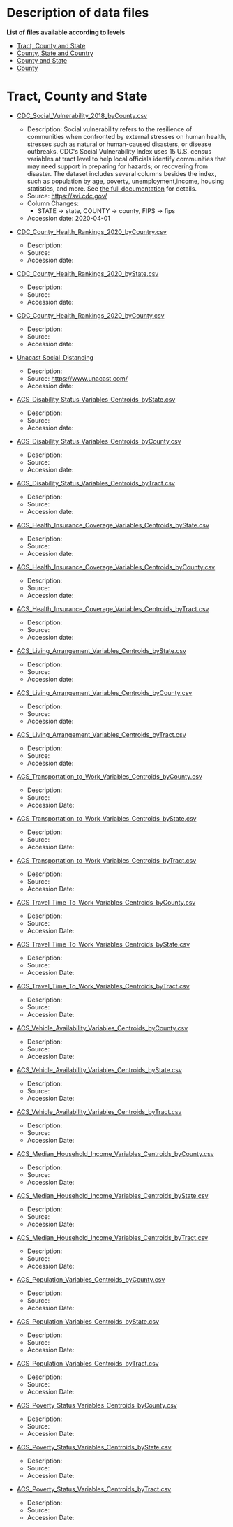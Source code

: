 # Description of data files

**List of files available according to levels**

* [Tract, County and State](#tract,-county-and-state)
* [County, State and Country](#county-state-country)
* [County and State](#county-state)
* [County](#county)


# Tract, County and State

* [CDC_Social_Vulnerability_2018_byCounty.csv](https://github.com/Big-Bio/COVID19byZip/blob/master/StaticData/county_state/CDC_Social_Vulnerability_2018_byCounty.csv)
  *  Description: Social vulnerability refers to the resilience of communities when confronted by external stresses on human health, stresses such as natural or human-caused disasters, or disease outbreaks. CDC's Social Vulnerability Index uses 15 U.S. census variables at tract level to help local officials identify communities that may need support in preparing for hazards; or recovering from disaster. The dataset includes several columns besides the index, such as population by age, poverty, unemployment,income, housing statistics, and more. See [the full documentation](https://svi.cdc.gov/Documents/Data/2018_SVI_Data/SVI2018Documentation.pdf) for details.
  * Source: https://svi.cdc.gov/
  * Column Changes:
    * STATE -> state, COUNTY -> county, FIPS -> fips
  * Accession date: 2020-04-01

* [CDC_County_Health_Rankings_2020_byCountry.csv](https://github.com/Big-Bio/COVID19byZip/tree/master/StaticData/CDC_County_Health_Rankings_2020_byCountry.csv)
  *  Description:
  * Source:
  * Accession date:

* [CDC_County_Health_Rankings_2020_byState.csv](https://github.com/Big-Bio/COVID19byZip/tree/master/StaticData/CDC_County_Health_Rankings_2020_byState.csv)
  * Description:
  * Source:
  * Accession date:

* [CDC_County_Health_Rankings_2020_byCounty.csv](https://github.com/Big-Bio/COVID19byZip/tree/master/StaticData/CDC_County_Health_Rankings_2020_byCounty.csv)
  * Description:
  * Source:
  * Accession date:

* [Unacast Social_Distancing](https://www.unacast.com/)
  * Description:
  * Source: https://www.unacast.com/
  * Accession date:

* [ACS_Disability_Status_Variables_Centroids_byState.csv](https://github.com/Big-Bio/COVID19byZip/tree/master/StaticData/ACS_Disability_Status_Variables_Centroids_byState.csv)
  * Description:
  * Source:
  * Accession date:

* [ACS_Disability_Status_Variables_Centroids_byCounty.csv](https://github.com/Big-Bio/COVID19byZip/tree/master/StaticData/ACS_Disability_Status_Variables_Centroids_byCounty.csv)
  * Description:
  * Source:
  * Accession date:

* [ACS_Disability_Status_Variables_Centroids_byTract.csv](https://github.com/Big-Bio/COVID19byZip/tree/master/StaticData/ACS_Disability_Status_Variables_Centroids_byTract.csv)
  * Description:
  * Source:
  * Accession date:

* [ACS_Health_Insurance_Coverage_Variables_Centroids_byState.csv](https://github.com/Big-Bio/COVID19byZip/tree/master/StaticData/ACS_Health_Insurance_Coverage_Variables_Centroids_byState.csv)
  * Description:
  * Source:
  * Accession date:

* [ACS_Health_Insurance_Coverage_Variables_Centroids_byCounty.csv](https://github.com/Big-Bio/COVID19byZip/tree/master/StaticData/ACS_Health_Insurance_Coverage_Variables_Centroids_byCounty.csv)
  * Description:
  * Source:
  * Accession date:

* [ACS_Health_Insurance_Coverage_Variables_Centroids_byTract.csv](https://github.com/Big-Bio/COVID19byZip/tree/master/StaticData/ACS_Health_Insurance_Coverage_Variables_Centroids_byTract.csv)
  * Description:
  * Source:
  * Accession date:

* [ACS_Living_Arrangement_Variables_Centroids_byState.csv](https://github.com/Big-Bio/COVID19byZip/tree/master/StaticData/ACS_Living_Arrangement_Variables_Centroids_byState.csv)
  * Description:
  * Source:
  * Accession date:

* [ACS_Living_Arrangement_Variables_Centroids_byCounty.csv](https://github.com/Big-Bio/COVID19byZip/tree/master/StaticData/ACS_Living_Arrangement_Variables_Centroids_byCounty.csv)
  * Description:
  * Source:
  * Accession date:

* [ACS_Living_Arrangement_Variables_Centroids_byTract.csv](https://github.com/Big-Bio/COVID19byZip/tree/master/StaticData/ACS_Living_Arrangement_Variables_Centroids_byTract.csv)
  * Description:
  * Source:
  * Accession date:

* [ACS_Transportation_to_Work_Variables_Centroids_byCounty.csv](https://github.com/Big-Bio/COVID19byZip/tree/master/StaticData/ACS_Transportation_to_Work_Variables_Centroids_byCounty.csv)
  * Description:
  * Source:
  * Accession Date:

* [ACS_Transportation_to_Work_Variables_Centroids_byState.csv](https://github.com/Big-Bio/COVID19byZip/tree/master/StaticData/ACS_Transportation_to_Work_Variables_Centroids_byState.csv)
  * Description:
  * Source:
  * Accession Date:

* [ACS_Transportation_to_Work_Variables_Centroids_byTract.csv](https://github.com/Big-Bio/COVID19byZip/tree/master/StaticData/ACS_Transportation_to_Work_Variables_Centroids_byTract.csv)
  * Description:
  * Source:
  * Accession Date:

* [ACS_Travel_Time_To_Work_Variables_Centroids_byCounty.csv](https://github.com/Big-Bio/COVID19byZip/tree/master/StaticData/ACS_Travel_Time_To_Work_Variables_Centroids_byCounty.csv)
  * Description:
  * Source:
  * Accession Date:

* [ACS_Travel_Time_To_Work_Variables_Centroids_byState.csv](https://github.com/Big-Bio/COVID19byZip/tree/master/StaticData/ACS_Travel_Time_To_Work_Variables_Centroids_byState.csv)
  * Description:
  * Source:
  * Accession Date:

* [ACS_Travel_Time_To_Work_Variables_Centroids_byTract.csv](https://github.com/Big-Bio/COVID19byZip/tree/master/StaticData/ACS_Travel_Time_To_Work_Variables_Centroids_byTract.csv)
  * Description:
  * Source:
  * Accession Date:

* [ACS_Vehicle_Availability_Variables_Centroids_byCounty.csv](https://github.com/Big-Bio/COVID19byZip/tree/master/StaticData/ACS_Vehicle_Availability_Variables_Centroids_byCounty.csv)
  * Description:
  * Source:
  * Accession Date:

* [ACS_Vehicle_Availability_Variables_Centroids_byState.csv](https://github.com/Big-Bio/COVID19byZip/tree/master/StaticData/ACS_Vehicle_Availability_Variables_Centroids_byState.csv)
  * Description:
  * Source:
  * Accession Date:

* [ACS_Vehicle_Availability_Variables_Centroids_byTract.csv](https://github.com/Big-Bio/COVID19byZip/tree/master/StaticData/ACS_Vehicle_Availability_Variables_Centroids_byTract.csv)
  * Description:
  * Source:
  * Accession Date:

* [ACS_Median_Household_Income_Variables_Centroids_byCounty.csv](https://github.com/Big-Bio/COVID19byZip/tree/master/StaticData/ACS_Median_Household_Income_Variables_Centroids_byCounty.csv)
  * Description:
  * Source:
  * Accession Date:

* [ACS_Median_Household_Income_Variables_Centroids_byState.csv](https://github.com/Big-Bio/COVID19byZip/tree/master/StaticData/ACS_Median_Household_Income_Variables_Centroids_byState.csv)
  * Description:
  * Source:
  * Accession Date:

* [ACS_Median_Household_Income_Variables_Centroids_byTract.csv](https://github.com/Big-Bio/COVID19byZip/tree/master/StaticData/ACS_Median_Household_Income_Variables_Centroids_byTract.csv)
  * Description:
  * Source:
  * Accession Date:

* [ACS_Population_Variables_Centroids_byCounty.csv](https://github.com/Big-Bio/COVID19byZip/tree/master/StaticData/ACS_Population_Variables_Centroids_byCounty.csv)
  * Description:
  * Source:
  * Accession Date:

* [ACS_Population_Variables_Centroids_byState.csv](https://github.com/Big-Bio/COVID19byZip/tree/master/StaticData/ACS_Population_Variables_Centroids_byState.csv)
  * Description:
  * Source:
  * Accession Date:

* [ACS_Population_Variables_Centroids_byTract.csv](https://github.com/Big-Bio/COVID19byZip/tree/master/StaticData/ACS_Population_Variables_Centroids_byTract.csv)
  * Description:
  * Source:
  * Accession Date:

* [ACS_Poverty_Status_Variables_Centroids_byCounty.csv](https://github.com/Big-Bio/COVID19byZip/tree/master/StaticData/ACS_Poverty_Status_Variables_Centroids_byCounty.csv)
  * Description:
  * Source:
  * Accession Date:

* [ACS_Poverty_Status_Variables_Centroids_byState.csv](https://github.com/Big-Bio/COVID19byZip/tree/master/StaticData/ACS_Poverty_Status_Variables_Centroids_byState.csv)
  * Description:
  * Source:
  * Accession Date:

* [ACS_Poverty_Status_Variables_Centroids_byTract.csv](https://github.com/Big-Bio/COVID19byZip/tree/master/StaticData/ACS_Poverty_Status_Variables_Centroids_byTract.csv)
  * Description:
  * Source:
  * Accession Date:
